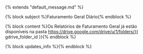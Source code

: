 {% extends "default_message.md" %}

{% block subject %}Faturamento Geral Diário{% endblock %}

{% block content %}Os Relatórios de Faturamento Geral já estão disponíveis na pasta
https://drive.google.com/drive/u/1/folders/{{ gdrive_folder_id }}{% endblock %}

{% block updates_info %}{% endblock %}